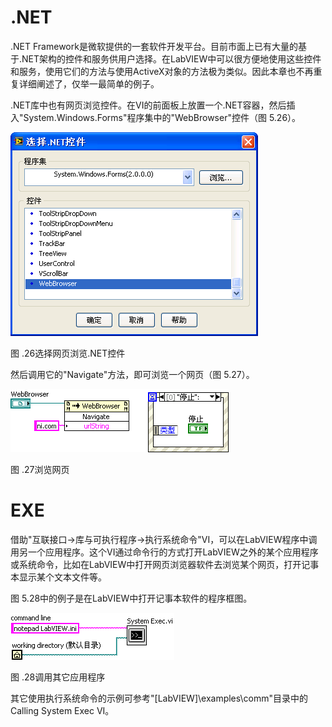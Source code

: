 # .NET

.NET
Framework是微软提供的一套软件开发平台。目前市面上已有大量的基于.NET架构的控件和服务供用户选择。在LabVIEW中可以很方便地使用这些控件和服务，使用它们的方法与使用ActiveX对象的方法极为类似。因此本章也不再重复详细阐述了，仅举一最简单的例子。

.NET库中也有网页浏览控件。在VI的前面板上放置一个.NET容器，然后插入"System.Windows.Forms"程序集中的"WebBrowser"控件（图
5.26）。

![](images/image385.png)

图 .26选择网页浏览.NET控件

然后调用它的"Navigate"方法，即可浏览一个网页（图 5.27）。

![](images/image386.png)

图 .27浏览网页

# EXE

借助"互联接口-\>库与可执行程序-\>执行系统命令"VI，可以在LabVIEW程序中调用另一个应用程序。这个VI通过命令行的方式打开LabVIEW之外的某个应用程序或系统命令，比如在LabVIEW中打开网页浏览器软件去浏览某个网页，打开记事本显示某个文本文件等。

图 5.28中的例子是在LabVIEW中打开记事本软件的程序框图。

![](images/image387.png)

图 .28调用其它应用程序

其它使用执行系统命令的示例可参考"\[LabVIEW\]\\examples\\comm"目录中的Calling
System Exec VI。
